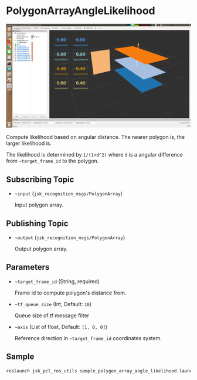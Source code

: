 # PolygonArrayAngleLikelihood

![](images/polygon_array_angle_likelihood.png)

Compute likelihood based on angular distance.
The nearer polygon is, the larger likelihood is.

The likelihood is determined by `1/(1+d^2)` where `d` is a angular difference from `~target_frame_id` to the polygon.

## Subscribing Topic
* `~input` (`jsk_recognition_msgs/PolygonArray`)

  Input polygon array.

## Publishing Topic
* `~output` (`jsk_recognition_msgs/PolygonArray`)

  Output polygon array.

## Parameters
* `~target_frame_id` (String, required)

  Frame id to compute polygon's distance from.

* `~tf_queue_size` (Int, Default: `10`)

  Queue size of tf message filter

* `~axis` (List of float, Default: `[1, 0, 0]`)

  Reference direction in `~target_frame_id` coordinates system.

## Sample

```bash
roslaunch jsk_pcl_ros_utils sample_polygon_array_angle_likelihood.launch
```
